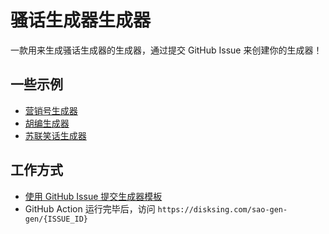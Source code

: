 # 骚话生成器生成器

一款用来生成骚话生成器的生成器，通过提交 GitHub Issue 来创建你的生成器！

## 一些示例

- [营销号生成器](http://disksing.com/sao-gen-gen/1)
- [胡编生成器](http://disksing.com/sao-gen-gen/2)
- [苏联笑话生成器](http://disksing.com/sao-gen-gen/3)

## 工作方式

- [使用 GitHub Issue 提交生成器模板](https://github.com/disksing/sao-gen-gen/issues/new?labels=generator&template=generator.md)
- GitHub Action 运行完毕后，访问 `https://disksing.com/sao-gen-gen/{ISSUE_ID}`
